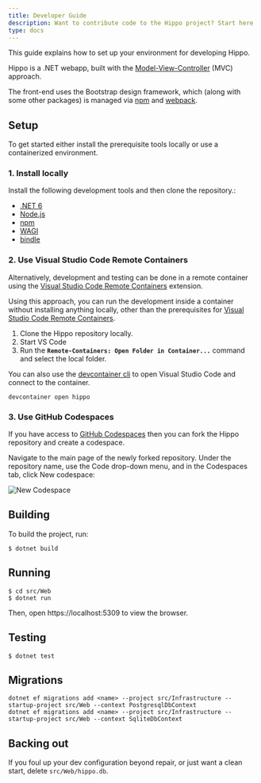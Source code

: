 ```yaml
---
title: Developer Guide
description: Want to contribute code to the Hippo project? Start here
type: docs
---
```


This guide explains how to set up your environment for developing Hippo.

Hippo is a .NET webapp, built with the
[Model-View-Controller](https://docs.microsoft.com/en-us/aspnet/core/tutorials/first-mvc-app/start-mvc?view=aspnetcore-5.0&tabs=visual-studio)
(MVC) approach.

The front-end uses the Bootstrap design framework, which (along with some other
packages) is managed via [npm](https://www.npmjs.com/) and
[webpack](https://webpack.js.org/).

## Setup

To get started either install the prerequisite tools locally or use a containerized environment.

### 1. Install locally

Install the following development tools and then clone the repository.:

- [.NET 6](https://dotnet.microsoft.com/download/dotnet/6.0)
- [Node.js](https://nodejs.org/en/download/)
- [npm](https://www.npmjs.com/get-npm)
- [WAGI](https://github.com/deislabs/wagi)
- [bindle](https://github.com/deislabs/bindle)

### 2. Use Visual Studio Code Remote Containers

Alternatively, development and testing can be done in a remote container using the [Visual Studio Code Remote Containers](https://code.visualstudio.com/docs/remote-containers) extension.

Using this approach, you can run the development inside a container without installing anything locally, other than the prerequisites for [Visual Studio Code Remote Containers](https://code.visualstudio.com/docs/remote/containers#_getting-started).

1. Clone the Hippo repository locally.
1. Start VS Code
1. Run the **`Remote-Containers: Open Folder in Container...`** command and select the local folder.

You can also use the [devcontainer cli](https://code.visualstudio.com/docs/remote/devcontainer-cli) to open Visual Studio Code and connect to the container.

```console
devcontainer open hippo
```

### 3. Use GitHub Codespaces

If you have access to [GitHub Codespaces](https://github.com/features/codespaces) then you can fork the Hippo repository and create a codespace.

Navigate to the main page of the newly forked repository. Under the repository name, use the Code drop-down menu, and in the Codespaces tab, click New codespace:

![New Codespace](/images/codespace.png)

## Building

To build the project, run:

```console
$ dotnet build
```

## Running

```console
$ cd src/Web
$ dotnet run
```

Then, open https://localhost:5309 to view the browser.

## Testing

```console
$ dotnet test
```

## Migrations

```
dotnet ef migrations add <name> --project src/Infrastructure --startup-project src/Web --context PostgresqlDbContext
dotnet ef migrations add <name> --project src/Infrastructure --startup-project src/Web --context SqliteDbContext
```

## Backing out

If you foul up your dev configuration beyond repair, or just want a clean
start, delete `src/Web/hippo.db`.
